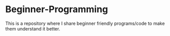 # Beginner-Programming

This is a repository where I share beginner friendly programs/code to make them understand it better.
